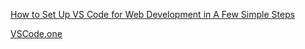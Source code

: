 
[How to Set Up VS Code for Web Development in A Few Simple Steps](https://www.freecodecamp.org/news/how-to-set-up-vs-code-for-web-development)

[VSCode.one](https://vscode.one/)
